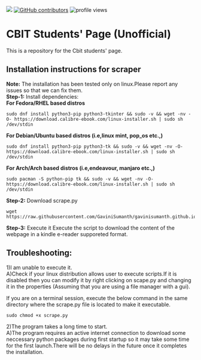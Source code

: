 ![](https://visitor-badge.glitch.me/badge?page_id=GaviniSumanth/gavinisumanth.github.io/) 
<a href="https://github.com/GaviniSumanth/gavinisumanth.github.io/graphs/contributors"><img alt="GitHub contributors" src="https://img.shields.io/github/contributors/GaviniSumanth/gavinisumanth.github.io?color=2b9348"></a> 
<img src="https://gpvc.arturio.dev/GaviniSumanth" alt="profile views">
# **CBIT Students' Page (Unofficial)**
This is a repository for the Cbit students' page.

## Installation instructions for scraper
**Note:** The installation has been tested only on linux.Please report any issues so that we can fix them.  
**Step-1:** Install dependencies:  
**For Fedora/RHEL based distros**  
```
sudo dnf install python3-pip python3-tkinter && sudo -v && wget -nv -O- https://download.calibre-ebook.com/linux-installer.sh | sudo sh /dev/stdin
```
**For Debian/Ubuntu based distros (i.e,linux mint, pop_os etc.,)**  
```
sudo dnf install python3-pip python3-tk && sudo -v && wget -nv -O- https://download.calibre-ebook.com/linux-installer.sh | sudo sh /dev/stdin
```
**For Arch/Arch based distros (i.e,endeavour, manjaro etc.,)**  
```
sudo pacman -S python-pip tk && sudo -v && wget -nv -O- https://download.calibre-ebook.com/linux-installer.sh | sudo sh /dev/stdin
```
  
**Step-2:** Download scrape.py    
```
wget  https://raw.githubusercontent.com/GaviniSumanth/gavinisumanth.github.io/main/scrape.py
```
**Step-3:** Execute it
Execute the script to download the content of the webpage in a kindle e-reader supporeted format.
  
  
## **Troubleshooting:**  
1)I am unable to execute it.  
A)Check if your linux distribution allows user to execute scripts.If it is disabled then you can modify it by right clicking on scape.py and  changing it in the properties (Assuming that you are using a file manager with a gui).  
  
If you are on a terminal session, execute the below command in the same directory where the scrape.py file is located to make it executable.
```
sudo chmod +x scrape.py
```
2)The program takes a long time to start.  
A)The program requires an active internet connection to download some neccessary python packages during first startup so it may take some time for the first launch.There will be no delays in the future once it completes the installation. 

